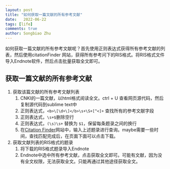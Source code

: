 ```yaml
---
layout: post
title: "如何获取一篇文献的所有参考文献"
date:   2022-06-22
tags: [life]
comments: true
author: Songbiao Zhu
---
```

如何获取一篇文献的所有参考文献呢？首先使用正则表达式获得所有参考文献的列表，然后使用citationFinder 网站，获得所有参考问下的RIS格式。将RIS格式文件导入Endnote软件，然后点击批量获取全文即可。

<!-- more -->

## 获取一篇文献的所有参考文献
1. 获取该篇文献的所有参考文献列表
	1. CNKI的一篇文献，以html格式阅读全文。ctrl + U 查看网页源代码，然后复制源代码到sublime text中
	2. 正则表达式，`<b>\[\d+\]</b>\s+\S+[^<]+` 查找所有的参考文献字段
	3. 正则表达式，`\s+$`删除空行
	4. 正则表达式，`(\s)\s+` 替换为 `$1`，保留每条题录之间的换行
	5. 在[Citation Finder](https://link.zhihu.com/?target=http%3A//git.macropus.org/citation-finder/)网站中，输入上述题录进行查询。maybe需要一些时间，查找匹配完成后，在页面下面可以点击下载。
2. 获取文献列表的RIS格式的题录
	1. 将下载的RIS格式题录导入Endnote
	2. Endnote中选中所有参考文献，点击获取全文即可。可能有文献，因为没有全文权限，无法获取全文。只能再通过其他途径获取全文。
